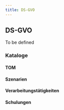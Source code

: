 ```yaml
---
title: DS-GVO
---
```


## DS-GVO

To be defined

### Kataloge

#### TOM

#### Szenarien

#### Verarbeitungstätigkeiten

#### Schulungen